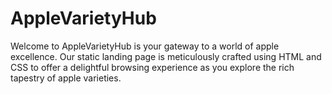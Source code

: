 # AppleVarietyHub
Welcome to AppleVarietyHub is your gateway to a world of apple excellence. Our static landing page is meticulously crafted using HTML and CSS to offer a delightful browsing experience as you explore the rich tapestry of apple varieties.
